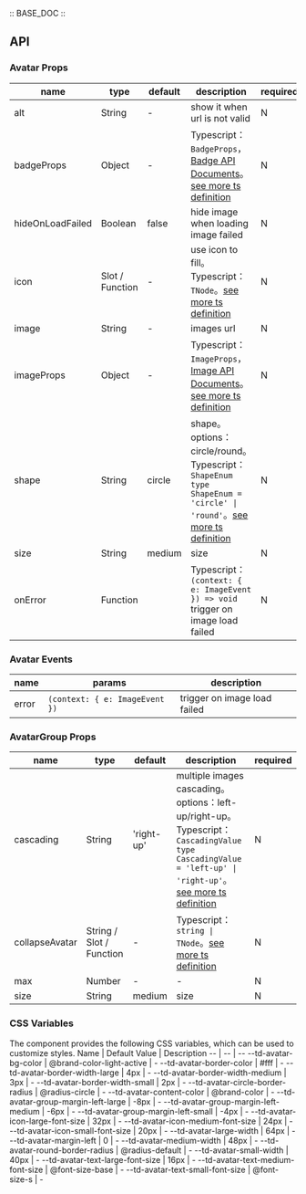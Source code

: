 :: BASE_DOC ::

## API
### Avatar Props

name | type | default | description | required
-- | -- | -- | -- | --
alt | String | - | show it when url is not valid | N
badgeProps | Object | - | Typescript：`BadgeProps`，[Badge API Documents](./badge?tab=api)。[see more ts definition](https://github.com/Tencent/tdesign-mobile-vue/tree/develop/src/avatar/type.ts) | N
hideOnLoadFailed | Boolean | false | hide image when loading image failed | N
icon | Slot / Function | - | use icon to fill。Typescript：`TNode`。[see more ts definition](https://github.com/Tencent/tdesign-mobile-vue/blob/develop/src/common.ts) | N
image | String | - | images url | N
imageProps | Object | - | Typescript：`ImageProps`，[Image API Documents](./image?tab=api)。[see more ts definition](https://github.com/Tencent/tdesign-mobile-vue/tree/develop/src/avatar/type.ts) | N
shape | String | circle | shape。options：circle/round。Typescript：`ShapeEnum ` `type ShapeEnum = 'circle' \| 'round'`。[see more ts definition](https://github.com/Tencent/tdesign-mobile-vue/tree/develop/src/avatar/type.ts) | N
size | String | medium | size | N
onError | Function |  | Typescript：`(context: { e: ImageEvent }) => void`<br/>trigger on image load failed | N

### Avatar Events

name | params | description
-- | -- | --
error | `(context: { e: ImageEvent })` | trigger on image load failed

### AvatarGroup Props

name | type | default | description | required
-- | -- | -- | -- | --
cascading | String | 'right-up' | multiple images cascading。options：left-up/right-up。Typescript：`CascadingValue` `type CascadingValue = 'left-up' \| 'right-up'`。[see more ts definition](https://github.com/Tencent/tdesign-mobile-vue/tree/develop/src/avatar/type.ts) | N
collapseAvatar | String / Slot / Function | - | Typescript：`string \| TNode`。[see more ts definition](https://github.com/Tencent/tdesign-mobile-vue/blob/develop/src/common.ts) | N
max | Number | - | \- | N
size | String | medium | size | N


### CSS Variables
The component provides the following CSS variables, which can be used to customize styles.
Name | Default Value | Description 
-- | -- | --
--td-avatar-bg-color | @brand-color-light-active | - 
--td-avatar-border-color | #fff | - 
--td-avatar-border-width-large | 4px | - 
--td-avatar-border-width-medium | 3px | - 
--td-avatar-border-width-small | 2px | - 
--td-avatar-circle-border-radius | @radius-circle | - 
--td-avatar-content-color | @brand-color | - 
--td-avatar-group-margin-left-large | -8px | - 
--td-avatar-group-margin-left-medium | -6px | - 
--td-avatar-group-margin-left-small | -4px | - 
--td-avatar-icon-large-font-size | 32px | - 
--td-avatar-icon-medium-font-size | 24px | - 
--td-avatar-icon-small-font-size | 20px | - 
--td-avatar-large-width | 64px | - 
--td-avatar-margin-left | 0 | - 
--td-avatar-medium-width | 48px | - 
--td-avatar-round-border-radius | @radius-default | - 
--td-avatar-small-width | 40px | - 
--td-avatar-text-large-font-size | 16px | - 
--td-avatar-text-medium-font-size | @font-size-base | - 
--td-avatar-text-small-font-size | @font-size-s | - 
